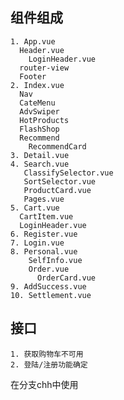 ## 组件组成
    1. App.vue
      Header.vue
        LoginHeader.vue
      router-view
      Footer
    2. Index.vue
      Nav
      CateMenu
      AdvSwiper
      HotProducts
      FlashShop
      Recommend
        RecommendCard
    3. Detail.vue
    4. Search.vue
       ClassifySelector.vue
       SortSelector.vue
       ProductCard.vue
       Pages.vue
    5. Cart.vue
      CartItem.vue
      LoginHeader.vue
    6. Register.vue
    7. Login.vue
    8. Personal.vue
        SelfInfo.vue
        Order.vue
          OrderCard.vue
    9. AddSuccess.vue
    10. Settlement.vue

## 接口
    1. 获取购物车不可用 
    2. 登陆/注册功能确定
    
 在分支chh中使用
